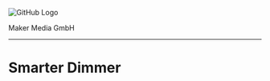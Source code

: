 ![GitHub Logo](http://www.heise.de/make/icons/make_logo.png)

Maker Media GmbH

***

# Smarter Dimmer
